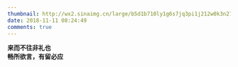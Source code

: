 ```yaml
---
thumbnail: http://wx2.sinaimg.cn/large/b5d1b710ly1g6s7jq3pi1j212w0k3n27.jpg
date: 2018-11-11 08:24:49
comments: true
---
```


**来而不往非礼也**  
**畅所欲言，有留必应**
